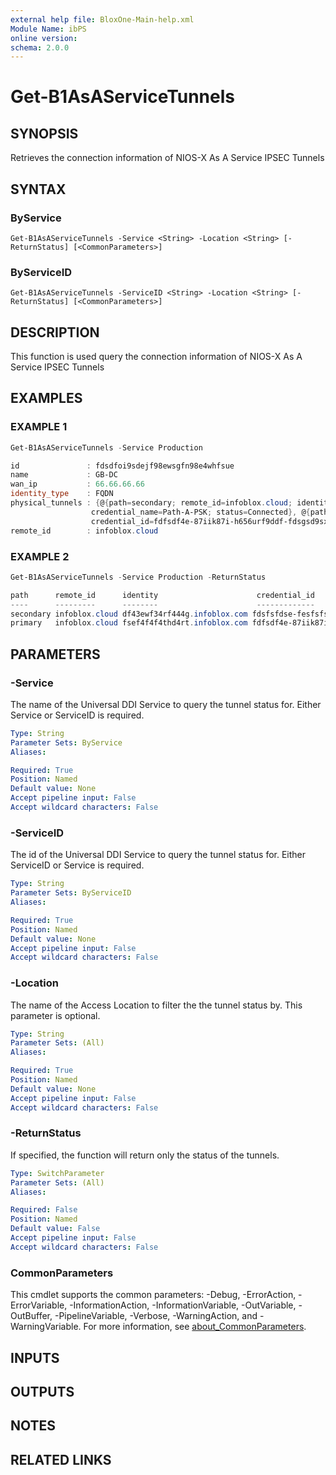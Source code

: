 ```yaml
---
external help file: BloxOne-Main-help.xml
Module Name: ibPS
online version:
schema: 2.0.0
---
```


# Get-B1AsAServiceTunnels

## SYNOPSIS
Retrieves the connection information of NIOS-X As A Service IPSEC Tunnels

## SYNTAX

### ByService
```
Get-B1AsAServiceTunnels -Service <String> -Location <String> [-ReturnStatus] [<CommonParameters>]
```

### ByServiceID
```
Get-B1AsAServiceTunnels -ServiceID <String> -Location <String> [-ReturnStatus] [<CommonParameters>]
```

## DESCRIPTION
This function is used query the connection information of NIOS-X As A Service IPSEC Tunnels

## EXAMPLES

### EXAMPLE 1
```powershell
Get-B1AsAServiceTunnels -Service Production

id               : fdsdfoi9sdejf98ewsgfn98e4whfsue
name             : GB-DC
wan_ip           : 66.66.66.66
identity_type    : FQDN
physical_tunnels : {@{path=secondary; remote_id=infoblox.cloud; identity=df43ewf34rf444g.infoblox.com; credential_id=fdsfsfdse-fesfsfs-seffe43gf45-g444gg4g4;
                  credential_name=Path-A-PSK; status=Connected}, @{path=primary; remote_id=infoblox.cloud; identity=fsef4f4f4thd4rt.infoblox.com;
                  credential_id=fdfsdf4e-87iik87i-h656urf9ddf-fdsgsd9sx; credential_name=Path-B-PSK; status=Connected}}
remote_id        : infoblox.cloud
```

### EXAMPLE 2
```powershell
Get-B1AsAServiceTunnels -Service Production -ReturnStatus

path      remote_id      identity                      credential_id                        credential_name      status
----      ---------      --------                      -------------                        ---------------      ------
secondary infoblox.cloud df43ewf34rf444g.infoblox.com fdsfsfdse-fesfsfs-seffe43gf45-g444gg4g4 Path-A-PSK         Connected
primary   infoblox.cloud fsef4f4f4thd4rt.infoblox.com fdfsdf4e-87iik87i-h656urf9ddf-fdsgsd9sx Path-B-PSK         Connected
```

## PARAMETERS

### -Service
The name of the Universal DDI Service to query the tunnel status for.
Either Service or ServiceID is required.

```yaml
Type: String
Parameter Sets: ByService
Aliases:

Required: True
Position: Named
Default value: None
Accept pipeline input: False
Accept wildcard characters: False
```

### -ServiceID
The id of the Universal DDI Service to query the tunnel status for.
Either ServiceID or Service is required.

```yaml
Type: String
Parameter Sets: ByServiceID
Aliases:

Required: True
Position: Named
Default value: None
Accept pipeline input: False
Accept wildcard characters: False
```

### -Location
The name of the Access Location to filter the the tunnel status by.
This parameter is optional.

```yaml
Type: String
Parameter Sets: (All)
Aliases:

Required: True
Position: Named
Default value: None
Accept pipeline input: False
Accept wildcard characters: False
```

### -ReturnStatus
If specified, the function will return only the status of the tunnels.

```yaml
Type: SwitchParameter
Parameter Sets: (All)
Aliases:

Required: False
Position: Named
Default value: False
Accept pipeline input: False
Accept wildcard characters: False
```

### CommonParameters
This cmdlet supports the common parameters: -Debug, -ErrorAction, -ErrorVariable, -InformationAction, -InformationVariable, -OutVariable, -OutBuffer, -PipelineVariable, -Verbose, -WarningAction, and -WarningVariable. For more information, see [about_CommonParameters](http://go.microsoft.com/fwlink/?LinkID=113216).

## INPUTS

## OUTPUTS

## NOTES

## RELATED LINKS
